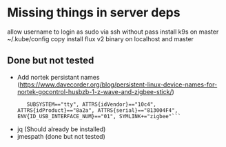 # Missing things in server deps



allow username to login as sudo via ssh without pass
install k9s on master
~/.kube/config copy
install flux v2 binary on localhost and master


## Done but not tested

- Add nortek persistant names  (https://www.davecorder.org/blog/persistent-linux-device-names-for-nortek-gocontrol-husbzb-1-z-wave-and-zigbee-stick/)
  ```SUBSYSTEM=="tty", ATTRS{idVendor}=="10c4", ATTRS{idProduct}=="8a2a", ATTRS{serial}=="813004F4", ENV{ID_USB_INTERFACE_NUM}=="00", SYMLINK+="zwave"
     SUBSYSTEM=="tty", ATTRS{idVendor}=="10c4", ATTRS{idProduct}=="8a2a", ATTRS{serial}=="813004F4", ENV{ID_USB_INTERFACE_NUM}=="01", SYMLINK+="zigbee"```

- jq (Should already be installed)
- jmespath (done but not tested)